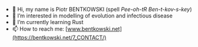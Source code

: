 - 👋 Hi, my name is Piotr BENTKOWSKI (spell *Pee-oh-tR  Ben-t-kov-s-key*)
- 👀 I’m interested in modelling of evolution and infectious disease
- 🌱 I’m currently learning Rust
- 📫 How to reach me: [www.bentkowski.net](https://bentkowski.net/7_CONTACT/)

<!---
pbentkowski/pbentkowski is a ✨ special ✨ repository because its `README.md` (this file) appears on your GitHub profile.
You can click the Preview link to take a look at your changes.
--->
